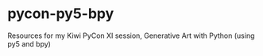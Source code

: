# pycon-py5-bpy
Resources for my Kiwi PyCon XI session, Generative Art with Python (using py5 and bpy)

